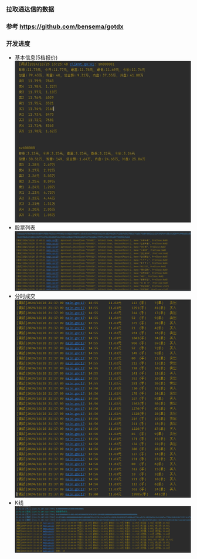 ### 拉取通达信的数据
### 参考 https://github.com/bensema/gotdx


### 开发进度
* 基本信息(5档报价)
![](docs/plan20241025.png)
* 股票列表
![](docs/plan20241028-1.png)
* 分时成交
![](docs/plan20241028-2.png)
* K线
![](docs/plan20241029.png)
